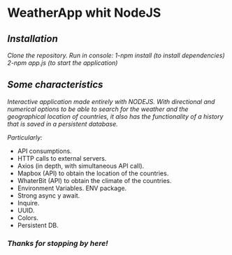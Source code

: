 # WeatherApp whit NodeJS

## *Installation*
*Clone the repository.* 
*Run in console:*
*1-npm install (to install dependencies)*
*2-npm app.js (to start the application)*

## *Some characteristics*
*Interactive application made entirely with NODEJS. With directional and numerical options to be able to search for the weather and the geographical location of countries, it also has the functionality of a history that is saved in a persistent database.*

*Particularly:*
* API consumptions.
* HTTP calls to external servers.
* Axios (in depth, with simultaneous API call).
* Mapbox (API) to obtain the location of the countries.
* WhaterBit (API) to obtain the climate of the countries.
* Environment Variables. ENV package.
* Strong async y await.
* Inquire.
* UUID.
* Colors.
* Persistent DB.


### *Thanks for stopping by here!*
